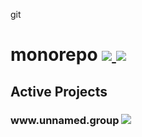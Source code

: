 git <h1>
    monorepo
    <a href="https://app.codacy.com/gh/zuedev/monorepo?utm_source=github.com&utm_medium=referral&utm_content=zuedev/monorepo&utm_campaign=Badge_Grade">
        <img src="https://api.codacy.com/project/badge/Grade/bfe874a85be64280b48d4c8b1b70e51e"/>
    </a>
    <a href="https://github.com/prettier/prettier">
        <img src="https://img.shields.io/badge/code_style-prettier-ff69b4.svg"/>
    </a>
</h1>

<h2>Active Projects</h2>

<h3>
    www.unnamed.group
    <a href="https://app.netlify.com/sites/zuedev-unnamedgroup/deploys">
        <img src="https://api.netlify.com/api/v1/badges/2d82faf5-d1d3-407f-97c4-8a4ceca4c40f/deploy-status"/>
    </a>
</h3>
